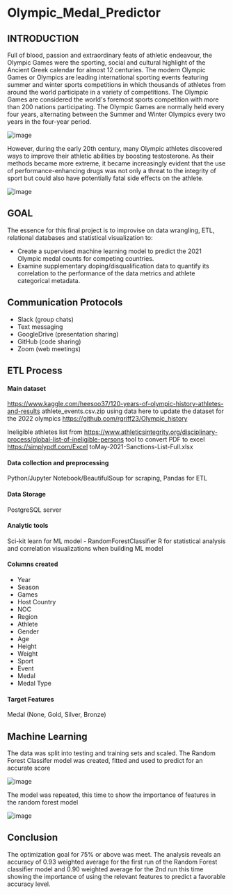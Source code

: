 # Olympic_Medal_Predictor

## INTRODUCTION


Full of blood, passion and extraordinary feats of athletic endeavour, the Olympic Games were the sporting, social and cultural highlight of the Ancient Greek calendar for almost 12 centuries. The modern Olympic Games or Olympics are leading international sporting events featuring summer and winter sports competitions in which thousands of athletes from around the world participate in a variety of competitions. The Olympic Games are considered the world's foremost sports competition with more than 200 nations participating. The Olympic Games are normally held every four years, alternating between the Summer and Winter Olympics every two years in the four-year period.




![image](https://user-images.githubusercontent.com/78067427/125239768-2609c880-e2b7-11eb-95e8-08cd3dfa7ced.png)




However, during the early 20th century, many Olympic athletes discovered ways to improve their athletic abilities by boosting testosterone. As their methods became more extreme, it became increasingly evident that the use of performance-enhancing drugs was not only a threat to the integrity of sport but could also have potentially fatal side effects on the athlete.




![image](https://user-images.githubusercontent.com/78067427/125240046-8dc01380-e2b7-11eb-9a4a-d78bf209be8c.png)




## GOAL

The essence for this final project is to improvise on data wrangling, ETL, relational databases and statistical visualization to:
  - Create a supervised machine learning model to predict the 2021 Olympic medal counts for competing countries. 
  - Examine supplementary doping/disqualification data to quantify its correlation to the performance of the data metrics and athlete categorical metadata.

## Communication Protocols

  - Slack (group chats)
  - Text messaging
  - GoogleDrive (presentation sharing)
  - GitHub (code sharing)
  - Zoom (web meetings)

## ETL Process

#### Main dataset 

https://www.kaggle.com/heesoo37/120-years-of-olympic-history-athletes-and-results athlete_events.csv.zip using data here to update the dataset for the 2022 olympics https://github.com/rgriff23/Olympic_history

Ineligible athletes list from https://www.athleticsintegrity.org/disciplinary-process/global-list-of-ineligible-persons tool to convert PDF to excel https://simplypdf.com/Excel toMay-2021-Sanctions-List-Full.xlsx

#### Data collection and preprocessing

Python/Jupyter Notebook/BeautifulSoup for scraping, Pandas for ETL

#### Data Storage

PostgreSQL server

#### Analytic tools

Sci-kit learn for ML model - RandomForestClassifier
R for statistical analysis and correlation visualizations when building ML model

#### Columns created
  - Year
  - Season
  - Games
  - Host Country
  - NOC
  - Region
  - Athlete
  - Gender
  - Age
  - Height
  - Weight
  - Sport
  - Event
  - Medal
  - Medal Type

#### Target Features 
Medal (None, Gold, Silver, Bronze)

## Machine Learning

The data was split into testing and training sets and scaled. The Random Forest Classifer model was created, fitted and used to predict for an accurate score

![image](https://user-images.githubusercontent.com/78067427/125244463-5f453700-e2bd-11eb-9114-40392ae6b6c7.png)

The model was repeated, this time to show the importance of features in the random forest model

![image](https://user-images.githubusercontent.com/78067427/125245032-0de97780-e2be-11eb-973e-80ecfe9ff56b.png)

## Conclusion

The optimization goal for 75% or above was meet. The analysis reveals an accuracy of 0.93 weighted average for the first run of the Random Forest classifier model and 0.90 weighted average for the 2nd run this time showing the importance of using the relevant features to predict a favorable accuracy level.


